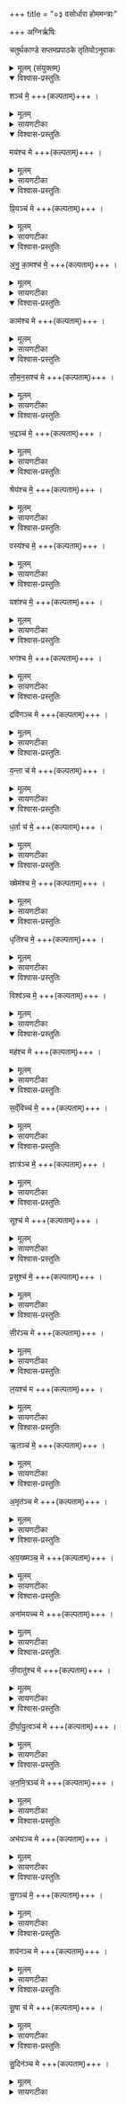 +++
title = "०३ वसोर्धारा होममन्त्राः"

+++
अग्निर्ऋषिः

चतुर्थकाण्डे सप्तमप्रपाठके तृतियोऽनुवाकः
<details><summary>मूलम् (संयुक्तम्)</summary>

शञ्च॑ मे॒ मय॑श्च मे प्रि॒यञ्च॑ मेऽनुका॒मश्च॑ मे॒ काम॑श्च मे सौमन॒सश्च॑ मे भ॒द्रञ्च॑ मे॒ श्रेय॑श्च मे॒ वस्य॑श्च मे॒ यश॑श्च मे॒ भग॑श्च मे॒ द्रवि॑णञ्च मे य॒न्ता च॑ मे ध॒र्ता च॑ मे॒ ख्षेम॑श्च मे॒ धृति॑श्च मे॒ विश्व॑ञ्च [5]  
मे॒ मह॑श्च मे स॒व्ँविच्च॑ मे॒ ज्ञात्र॑ञ्च मे॒ सूश्च॑ मे प्र॒सूश्च॑ मे॒ सीर॑ञ्च मे ल॒यश्च॑ म ऋ॒तञ्च॑ मे॒ऽमृत॑ञ्च मेऽय॒ख्ष्मञ्च॒ मेऽना॑मयच्च मे जी॒वातु॑श्च मे दीर्घायु॒त्वञ्च॑ मेऽनमि॒त्रञ्च॒ मेऽभ॑यञ्च मे सु॒गञ्च॑ मे॒ शय॑नञ्च मे सू॒षा च॑ मे सु॒दिन॑ञ्च मे ॥ [6]
</details>

<details open><summary>विश्वास-प्रस्तुतिः</summary>

शञ्च॑ मे॒  +++(कल्पताम्)+++ ।  
</details>

<details><summary>मूलम्</summary>

शञ्च॑ मे॒  +++(कल्पताम्)+++ ।  
</details>

<details><summary>सायणटीका</summary>

९ अथ चतुर्थाष्टके सप्तमप्रपाठके तृतीयोऽनुवाकः ।  
तृतीयमाह— शं च म इति ।   शंशब्द ऐहिकसुखवाची ।  
</details>

<details open><summary>विश्वास-प्रस्तुतिः</summary>

मय॑श्च मे +++(कल्पताम्)+++ ।  
</details>

<details><summary>मूलम्</summary>

मय॑श्च मे +++(कल्पताम्)+++ ।  
</details>

<details><summary>सायणटीका</summary>

मयःशब्द आमुष्मिकसुख वाची।  
</details>

<details open><summary>विश्वास-प्रस्तुतिः</summary>

प्रि॒यञ्च॑ मे +++(कल्पताम्)+++ ।
</details>

<details><summary>मूलम्</summary>

प्रि॒यञ्च॑ मे +++(कल्पताम्)+++ ।
</details>

<details><summary>सायणटीका</summary>

प्रियं प्रीतिकारणं वस्तु ।  
</details>

<details open><summary>विश्वास-प्रस्तुतिः</summary>

अ॒नु॒ का॒मश्च॑  मे॒  +++(कल्पताम्)+++ ।  
</details>

<details><summary>मूलम्</summary>

अ॒नु॒ का॒मश्च॑  मे॒  +++(कल्पताम्)+++ ।  
</details>

<details><summary>सायणटीका</summary>

अनुकामोऽनुकूलत्वनिमित्तेन काम्यमानः पदार्थः।  एतदुभयमैहिकामेव तारतम्योपेतम् ।  
</details>

<details open><summary>विश्वास-प्रस्तुतिः</summary>

काम॑श्च मे +++(कल्पताम्)+++ ।  
</details>

<details><summary>मूलम्</summary>

काम॑श्च मे +++(कल्पताम्)+++ ।  
</details>

<details><summary>सायणटीका</summary>

काम आमुष्मिकः स्वर्गादिः ।  
</details>

<details open><summary>विश्वास-प्रस्तुतिः</summary>

सौ॒म॒न॒सश्च॑  मे +++(कल्पताम्)+++ ।  
</details>

<details><summary>मूलम्</summary>

सौ॒म॒न॒सश्च॑  मे +++(कल्पताम्)+++ ।  
</details>

<details><summary>सायणटीका</summary>

सौमनसो मनःस्वास्थ्य करो बन्धुवर्गः ।  
</details>

<details open><summary>विश्वास-प्रस्तुतिः</summary>

भ॒द्रञ्च॑ मे॒  +++(कल्पताम्)+++ ।  
</details>

<details><summary>मूलम्</summary>

भ॒द्रञ्च॑ मे॒  +++(कल्पताम्)+++ ।  
</details>

<details><summary>सायणटीका</summary>

भद्रं कल्याणमिह लोके रमणीयम् ।  
</details>

<details open><summary>विश्वास-प्रस्तुतिः</summary>

श्रेय॑श्च मे॒  +++(कल्पताम्)+++ ।  
</details>

<details><summary>मूलम्</summary>

श्रेय॑श्च मे॒  +++(कल्पताम्)+++ ।  
</details>

<details><summary>सायणटीका</summary>

श्रेय परलोकहितम् ।  
</details>

<details open><summary>विश्वास-प्रस्तुतिः</summary>

वस्य॑श्च मे॒  +++(कल्पताम्)+++ ।  
</details>

<details><summary>मूलम्</summary>

वस्य॑श्च मे॒  +++(कल्पताम्)+++ ।  
</details>

<details><summary>सायणटीका</summary>

वस्यो निवासहेतुर्गृहादिः ।  
</details>

<details open><summary>विश्वास-प्रस्तुतिः</summary>

यश॑श्च मे॒  +++(कल्पताम्)+++ ।  
</details>

<details><summary>मूलम्</summary>

यश॑श्च मे॒  +++(कल्पताम्)+++ ।  
</details>

<details><summary>सायणटीका</summary>

यशः कीर्तिः ।  
</details>

<details open><summary>विश्वास-प्रस्तुतिः</summary>

भग॑श्च मे॒  +++(कल्पताम्)+++ ।  
</details>

<details><summary>मूलम्</summary>

भग॑श्च मे॒  +++(कल्पताम्)+++ ।  
</details>

<details><summary>सायणटीका</summary>

भगः सौभाग्यम् ।  
</details>

<details open><summary>विश्वास-प्रस्तुतिः</summary>

द्रवि॑णञ्च मे +++(कल्पताम्)+++ ।  
</details>

<details><summary>मूलम्</summary>

द्रवि॑णञ्च मे +++(कल्पताम्)+++ ।  
</details>

<details><summary>सायणटीका</summary>

द्रविणं धनम् ।  
</details>

<details open><summary>विश्वास-प्रस्तुतिः</summary>

य॒न्ता च॑ मे +++(कल्पताम्)+++ ।  
</details>

<details><summary>मूलम्</summary>

य॒न्ता च॑ मे +++(कल्पताम्)+++ ।  
</details>

<details><summary>सायणटीका</summary>

यन्ता नियामक आचार्यदिः ।  
</details>

<details open><summary>विश्वास-प्रस्तुतिः</summary>

ध॒र्ता च॑ मे॒  +++(कल्पताम्)+++ ।  
</details>

<details><summary>मूलम्</summary>

ध॒र्ता च॑ मे॒  +++(कल्पताम्)+++ ।  
</details>

<details><summary>सायणटीका</summary>

धर्ता पोषकः पित्रादिः ।  
</details>

<details open><summary>विश्वास-प्रस्तुतिः</summary>

ख्षेम॑श्च मे॒  +++(कल्पताम्)+++ ।  
</details>

<details><summary>मूलम्</summary>

ख्षेम॑श्च मे॒  +++(कल्पताम्)+++ ।  
</details>

<details><summary>सायणटीका</summary>

क्षेमो   २२३० विद्यमानधनस्य रक्षणशक्तिः ।  
</details>

<details open><summary>विश्वास-प्रस्तुतिः</summary>

धृति॑श्च मे॒  +++(कल्पताम्)+++ ।  
</details>

<details><summary>मूलम्</summary>

धृति॑श्च मे॒  +++(कल्पताम्)+++ ।  
</details>

<details><summary>सायणटीका</summary>

घृतिर्धैर्यमापद्यपि निश्चलत्वम् ।  
</details>

<details open><summary>विश्वास-प्रस्तुतिः</summary>

विश्व॑ञ्च मे॒ +++(कल्पताम्)+++ ।   
</details>

<details><summary>मूलम्</summary>

विश्व॑ञ्च मे॒ +++(कल्पताम्)+++ ।   
</details>

<details><summary>सायणटीका</summary>

विश्वं सर्वजना नुकूल्यम् ।  
</details>

<details open><summary>विश्वास-प्रस्तुतिः</summary>

मह॑श्च मे +++(कल्पताम्)+++ ।  
</details>

<details><summary>मूलम्</summary>

मह॑श्च मे +++(कल्पताम्)+++ ।  
</details>

<details><summary>सायणटीका</summary>

महः पूजा ।  
</details>

<details open><summary>विश्वास-प्रस्तुतिः</summary>

स॒व्ँविच्च॑ मे॒  +++(कल्पताम्)+++ ।  
</details>

<details><summary>मूलम्</summary>

स॒व्ँविच्च॑ मे॒  +++(कल्पताम्)+++ ।  
</details>

<details><summary>सायणटीका</summary>

संविद्वेदशास्त्रादिविज्ञानम् ।  
</details>

<details open><summary>विश्वास-प्रस्तुतिः</summary>

ज्ञात्र॑ञ्च मे॒  +++(कल्पताम्)+++ ।  
</details>

<details><summary>मूलम्</summary>

ज्ञात्र॑ञ्च मे॒  +++(कल्पताम्)+++ ।  
</details>

<details><summary>सायणटीका</summary>

शात्रं ज्ञापयितृत्वसामर्थ्यम् ।  
</details>

<details open><summary>विश्वास-प्रस्तुतिः</summary>

सूश्च॑ मे +++(कल्पताम्)+++ ।  
</details>

<details><summary>मूलम्</summary>

सूश्च॑ मे +++(कल्पताम्)+++ ।  
</details>

<details><summary>सायणटीका</summary>

सूः पुत्रादिप्रेरणसामर्थ्यम् ।  
</details>

<details open><summary>विश्वास-प्रस्तुतिः</summary>

प्र॒सूश्च॑ मे॒  +++(कल्पताम्)+++ ।  
</details>

<details><summary>मूलम्</summary>

प्र॒सूश्च॑ मे॒  +++(कल्पताम्)+++ ।  
</details>

<details><summary>सायणटीका</summary>

प्रसूर्भृत्यादिप्रेरणसामर्थ्यम् ।  
</details>

<details open><summary>विश्वास-प्रस्तुतिः</summary>

सीर॑ञ्च मे +++(कल्पताम्)+++ ।  
</details>

<details><summary>मूलम्</summary>

सीर॑ञ्च मे +++(कल्पताम्)+++ ।  
</details>

<details><summary>सायणटीका</summary>

सीरं लाङ्गलादिकृषि साधनसंपत्तिः ।  
</details>

<details open><summary>विश्वास-प्रस्तुतिः</summary>

ल॒यश्च॑ म +++(कल्पताम्)+++ ।
</details>

<details><summary>मूलम्</summary>

ल॒यश्च॑ म +++(कल्पताम्)+++ ।
</details>

<details><summary>सायणटीका</summary>

लयस्तत्प्रतिबन्धनिवृत्तिः ।  
</details>

<details open><summary>विश्वास-प्रस्तुतिः</summary>

ऋ॒तञ्च॑ मे॒ +++(कल्पताम्)+++ ।
</details>

<details><summary>मूलम्</summary>

ऋ॒तञ्च॑ मे॒ +++(कल्पताम्)+++ ।
</details>

<details><summary>सायणटीका</summary>

ऋतं यज्ञादिकर्म ।  
</details>

<details open><summary>विश्वास-प्रस्तुतिः</summary>

अ॒मृत॑ञ्च मे +++(कल्पताम्)+++ ।
</details>

<details><summary>मूलम्</summary>

अ॒मृत॑ञ्च मे +++(कल्पताम्)+++ ।
</details>

<details><summary>सायणटीका</summary>

अमृतं तत्फलम् ।  
</details>

<details open><summary>विश्वास-प्रस्तुतिः</summary>

अ॒य॒ख्ष्मञ्च॒ मे +++(कल्पताम्)+++ ।
</details>

<details><summary>मूलम्</summary>

अ॒य॒ख्ष्मञ्च॒ मे +++(कल्पताम्)+++ ।
</details>

<details><summary>सायणटीका</summary>

अयक्ष्मं राजयक्ष्मादिप्रबलव्याधिराहित्यम् ।  
</details>

<details open><summary>विश्वास-प्रस्तुतिः</summary>

अना॑मयच्च मे +++(कल्पताम्)+++ ।  
</details>

<details><summary>मूलम्</summary>

अना॑मयच्च मे +++(कल्पताम्)+++ ।  
</details>

<details><summary>सायणटीका</summary>

अनामयज्ज्वराद्यल्पव्याधिराहित्यम् ।  
</details>

<details open><summary>विश्वास-प्रस्तुतिः</summary>

जी॒वातु॑श्च मे +++(कल्पताम्)+++ ।  
</details>

<details><summary>मूलम्</summary>

जी॒वातु॑श्च मे +++(कल्पताम्)+++ ।  
</details>

<details><summary>सायणटीका</summary>

जीवातुर्जीवनकारणं व्याधिपरिहारार्थमौषधम् ।  
</details>

<details open><summary>विश्वास-प्रस्तुतिः</summary>

दी॒र्घा॒यु॒त्वञ्च॑  मे +++(कल्पताम्)+++ ।
</details>

<details><summary>मूलम्</summary>

दी॒र्घा॒यु॒त्वञ्च॑  मे +++(कल्पताम्)+++ ।
</details>

<details><summary>सायणटीका</summary>

दीर्घायुत्वमपमृत्सुराहित्यम् ।  
</details>

<details open><summary>विश्वास-प्रस्तुतिः</summary>

अ॒न॒मि॒त्रञ्च॑ मे +++(कल्पताम्)+++ ।
</details>

<details><summary>मूलम्</summary>

अ॒न॒मि॒त्रञ्च॑ मे +++(कल्पताम्)+++ ।
</details>

<details><summary>सायणटीका</summary>

अनमित्रं वैरिराहित्यम् ।  
</details>

<details open><summary>विश्वास-प्रस्तुतिः</summary>

अभ॑यञ्च मे +++(कल्पताम्)+++ ।  
</details>

<details><summary>मूलम्</summary>

अभ॑यञ्च मे +++(कल्पताम्)+++ ।  
</details>

<details><summary>सायणटीका</summary>

अभयं भयराहित्यम् ।  
</details>

<details open><summary>विश्वास-प्रस्तुतिः</summary>

सु॒गञ्च॑ मे॒  +++(कल्पताम्)+++ ।  
</details>

<details><summary>मूलम्</summary>

सु॒गञ्च॑ मे॒  +++(कल्पताम्)+++ ।  
</details>

<details><summary>सायणटीका</summary>

सुगं शोभनगमनं सर्वैरङ्गीकृताचरणमित्यर्थः ।  
</details>

<details open><summary>विश्वास-प्रस्तुतिः</summary>

शय॑नञ्च मे +++(कल्पताम्)+++ ।  
</details>

<details><summary>मूलम्</summary>

शय॑नञ्च मे +++(कल्पताम्)+++ ।  
</details>

<details><summary>सायणटीका</summary>

शयनं शय्योपधानदिसंपत्तिः ।  
</details>

<details open><summary>विश्वास-प्रस्तुतिः</summary>

सू॒षा च॑ मे +++(कल्पताम्)+++ ।  
</details>

<details><summary>मूलम्</summary>

सू॒षा च॑ मे +++(कल्पताम्)+++ ।  
</details>

<details><summary>सायणटीका</summary>

सूषा स्नानसंध्यावन्दनादियुक्तः शोभनः प्रातःकालः ।  
</details>

<details open><summary>विश्वास-प्रस्तुतिः</summary>

सु॒दिन॑ञ्च मे +++(कल्पताम्)+++ ।  
</details>

<details><summary>मूलम्</summary>

सु॒दिन॑ञ्च मे +++(कल्पताम्)+++ ।  
</details>

<details><summary>सायणटीका</summary>

सुदिनं यज्ञदानाध्ययनादियुक्तं कृत्स्नं दिनम् ॥  
इति श्रीमत्सायणाचार्यविरचिते माधवीये वेदार्थप्रकाशे कृष्णयजुर्वेदीयतैत्तिरीयसंहिताभाष्ये चतुर्थकाण्डे सप्तमप्रपाठके  तृतीयोऽनुवाकः ॥   ३ ॥  
</details>
